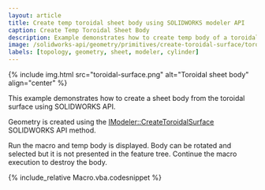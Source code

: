 ```yaml
---
layout: article
title: Create temp toroidal sheet body using SOLIDWORKS modeler API
caption: Create Temp Toroidal Sheet Body
description: Example demonstrates how to create temp body of a toroidal sheet
image: /solidworks-api/geometry/primitives/create-toroidal-surface/toroidal-surface.png
labels: [topology, geometry, sheet, modeler, cylinder]
---
```

{% include img.html src="toroidal-surface.png" alt="Toroidal sheet body" align="center" %}

This example demonstrates how to create a sheet body from the toroidal surface using SOLIDWORKS API.

Geometry is created using the [IModeler::CreateToroidalSurface](http://help.solidworks.com/2018/english/api/sldworksapi/solidworks.interop.sldworks~solidworks.interop.sldworks.imodeler~createtoroidalsurface.html) SOLIDWORKS API method.

Run the macro and temp body is displayed. Body can be rotated and selected but it is not presented in the feature tree. Continue the macro execution to destroy the body.

{% include_relative Macro.vba.codesnippet %}
